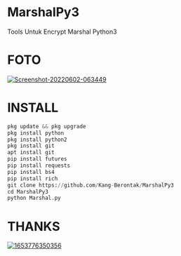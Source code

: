 # MarshalPy3
Tools Untuk Encrypt Marshal Python3

# FOTO

<a href="https://ibb.co/ssphn3n"><img src="https://i.ibb.co/P1sRKCK/Screenshot-20220602-063449.png" alt="Screenshot-20220602-063449" border="0"></a>

# INSTALL

```python
pkg update && pkg upgrade
pkg install python
pkg install python2
pkg install git
apt install git
pip install futures
pip install requests
pip install bs4
pip install rich
git clone https://github.com/Kang-Berontak/MarshalPy3
cd MarshalPy3
python Marshal.py
```

# THANKS

<a href="https://imgbb.com/"><img src="https://i.ibb.co/dpzQ51q/1653776350356.jpg" alt="1653776350356" border="0"></a>
